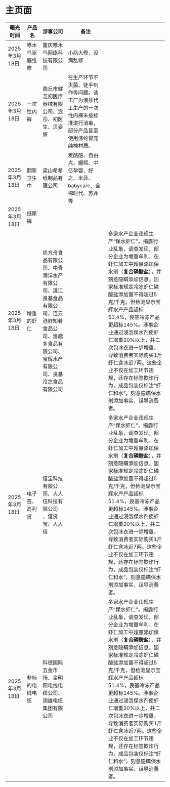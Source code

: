# 主页面
| 曝光时间       | 产品名     | 涉事公司                                                                     | 备注                                                          |                                                                                                                                                                                                                                                    |
|------------|---------|--------------------------------------------------------------------------|-------------------------------------------------------------|----------------------------------------------------------------------------------------------------------------------------------------------------------------------------------------------------------------------------------------------------|
| 2025年3月18日 | 啄木鸟家庭维修 | 重庆啄木鸟网络科技有限公司                                                            | 小病大修，没病乱修                                                   |    
| 2025年3月18日 | 一次性内裤   | 商丘市健芝初医疗器械有限公司、浪莎、初医生、贝姿妍                                                | 在生产环节不灭菌、徒手制作等问题。该工厂为浪莎代工生产的一次性内裤未按标准进行消毒，部分产品甚至使用涤纶冒充纯棉材质。 |    
| 2025年3月18日 | 翻新卫生巾   | 梁山希希纸制品有限公司                                                              | 麦酷酷、自由点、嫚熙、中亿孕婴、好之、米菲、babycare、全棉时代、苏菲等                     |    
| 2025年3月18日 | 纸尿裤     |                                                                          |                                                             |                                                                                                                                                                                                                                                    |   |
| 2025年3月18日 | 增重的虾仁   | 尚方舟食品有限公司、中青海洋水产有限公司、湛江良基食品有限公司、连云港鲜知肴食品公司、渔趣多食品有限公司、宝辉水产有限公司、良基冷冻食品有限公司 |                                                             | 多家水产企业违规生产“保水虾仁”，揭露行业乱象，调查发现，部分企业为增重牟利，在虾仁加工中超量添加保水剂（**复合磷酸盐**），并刻意隐瞒添加信息。国家标准规定冷冻虾仁磷酸盐添加量不得超过5克/千克，但检测显示宝辉水产产品超标51.4%，良基冷冻产品更超标145%。涉事企业通过浸泡保水剂使虾仁增重20%以上，并二次包冰衣进一步增重，导致消费者实际购买1斤虾仁含冰近7两。这些企业不仅在加工环节违规，还存在标签欺诈行为，成品包装仅标注“虾仁和水”，刻意隐瞒保水剂添加事实，误导消费者。 |   |
| 2025年3月18日 | 电子签、高利贷 | 借宝科技有限公司、人人信科技有限公司 、借贷宝、人人信                                              |                                                             | 多家水产企业违规生产“保水虾仁”，揭露行业乱象，调查发现，部分企业为增重牟利，在虾仁加工中超量添加保水剂（**复合磷酸盐**），并刻意隐瞒添加信息。国家标准规定冷冻虾仁磷酸盐添加量不得超过5克/千克，但检测显示宝辉水产产品超标51.4%，良基冷冻产品更超标145%。涉事企业通过浸泡保水剂使虾仁增重20%以上，并二次包冰衣进一步增重，导致消费者实际购买1斤虾仁含冰近7两。这些企业不仅在加工环节违规，还存在标签欺诈行为，成品包装仅标注“虾仁和水”，刻意隐瞒保水剂添加事实，误导消费者。 |   |
| 2025年3月18日 | 非标的电线电缆 | 科德国际五金市场、金明阳电线电缆公司、润雄电缆集团有限公司                                            |                                                             | 多家水产企业违规生产“保水虾仁”，揭露行业乱象，调查发现，部分企业为增重牟利，在虾仁加工中超量添加保水剂（**复合磷酸盐**），并刻意隐瞒添加信息。国家标准规定冷冻虾仁磷酸盐添加量不得超过5克/千克，但检测显示宝辉水产产品超标51.4%，良基冷冻产品更超标145%。涉事企业通过浸泡保水剂使虾仁增重20%以上，并二次包冰衣进一步增重，导致消费者实际购买1斤虾仁含冰近7两。这些企业不仅在加工环节违规，还存在标签欺诈行为，成品包装仅标注“虾仁和水”，刻意隐瞒保水剂添加事实，误导消费者。 |   |
